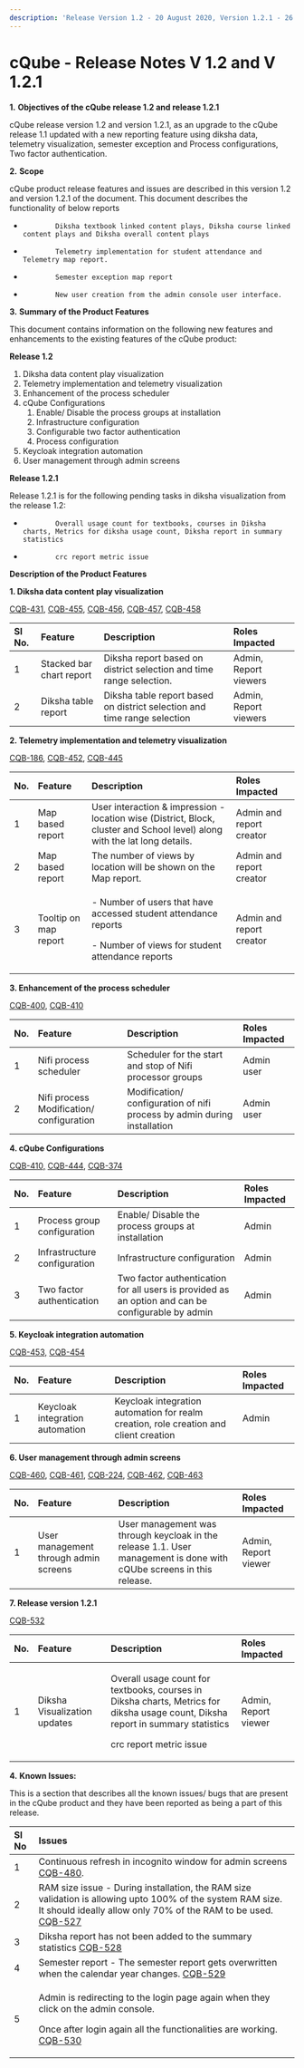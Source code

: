 ```yaml
---
description: 'Release Version 1.2 - 20 August 2020, Version 1.2.1 - 26 August 2020'
---
```


# cQube - Release Notes V 1.2 and V 1.2.1

 **1.**           **Objectives of the cQube release 1.2 and release 1.2.1**

cQube release version 1.2 and version 1.2.1, as an upgrade to the cQube release 1.1 updated with a new reporting feature using diksha data, telemetry visualization, semester exception and Process configurations, Two factor authentication.

**2.**           **Scope**

cQube product release features and issues are described in this version 1.2 and version 1.2.1 of the document​. This document describes the functionality of below reports

-             Diksha textbook linked content plays, Diksha course linked content plays and Diksha overall content plays

-             Telemetry implementation for student attendance and Telemetry map report.

-             Semester exception map report

-             New user creation from the admin console user interface.

**3.**           **Summary of the Product Features** 

This document contains information on the following new features and enhancements to the existing features of the cQube product:

**Release 1.2**

1. Diksha data content play visualization
2. Telemetry implementation and telemetry visualization
3. Enhancement of the process scheduler
4. cQube Configurations
   1. Enable/ Disable the process groups at installation
   2. Infrastructure configuration
   3. Configurable two factor authentication
   4. Process configuration
5. Keycloak integration automation
6. User management through admin screens

**Release 1.2.1**

Release 1.2.1 is for the following pending tasks in diksha visualization from the release 1.2:

-             Overall usage count for textbooks, courses in Diksha charts, Metrics for diksha usage count, Diksha report in summary statistics

-             crc report metric issue

**Description of the Product Features**

**1. Diksha data content play visualization**

[CQB-431](https://project-sunbird.atlassian.net/browse/CQB-431), [CQB-455](https://project-sunbird.atlassian.net/browse/CQB-455), [CQB-456](https://project-sunbird.atlassian.net/browse/CQB-456), [CQB-457](https://project-sunbird.atlassian.net/browse/CQB-457), [CQB-458](https://project-sunbird.atlassian.net/browse/CQB-458)

| Sl No. | Feature | Description | Roles Impacted |
| :--- | :--- | :--- | :--- |
| 1 | Stacked bar chart report | Diksha report based on district selection and time range selection. | Admin, Report viewers |
| 2 | Diksha table report | Diksha table report based on district selection and time range selection | Admin, Report viewers |

**2. Telemetry implementation and telemetry visualization**

[CQB-186](https://project-sunbird.atlassian.net/browse/CQB-186), [CQB-452](https://project-sunbird.atlassian.net/browse/CQB-452), [CQB-445](https://project-sunbird.atlassian.net/browse/CQB-445)

<table>
  <thead>
    <tr>
      <th style="text-align:left">No.</th>
      <th style="text-align:left">Feature</th>
      <th style="text-align:left">Description</th>
      <th style="text-align:left">Roles Impacted</th>
    </tr>
  </thead>
  <tbody>
    <tr>
      <td style="text-align:left">1</td>
      <td style="text-align:left">Map based report</td>
      <td style="text-align:left">User interaction &amp; impression - location wise (District, Block, cluster
        and School level) along with the lat long details.</td>
      <td style="text-align:left">Admin and report creator</td>
    </tr>
    <tr>
      <td style="text-align:left">2</td>
      <td style="text-align:left">Map based report</td>
      <td style="text-align:left">The number of views by location will be shown on the Map report.</td>
      <td
      style="text-align:left">Admin and report creator</td>
    </tr>
    <tr>
      <td style="text-align:left">3</td>
      <td style="text-align:left">Tooltip on map report</td>
      <td style="text-align:left">
        <p>- Number of users that have accessed student attendance reports</p>
        <p>- Number of views for student attendance reports</p>
      </td>
      <td style="text-align:left">Admin and report creator</td>
    </tr>
  </tbody>
</table>

**3. Enhancement of the process scheduler**

[CQB-400](https://project-sunbird.atlassian.net/browse/CQB-400), [CQB-410](https://project-sunbird.atlassian.net/browse/CQB-410)

| No. | Feature | Description | Roles Impacted |
| :--- | :--- | :--- | :--- |
| 1 | Nifi process scheduler | Scheduler for the start and stop of Nifi processor groups | Admin user |
| 2 | Nifi process Modification/ configuration | Modification/ configuration of nifi process by admin during installation | Admin user |

**4. cQube Configurations**

[CQB-410,](https://project-sunbird.atlassian.net/browse/CQB-410) [CQB-444](https://project-sunbird.atlassian.net/browse/CQB-444), [CQB-374](https://project-sunbird.atlassian.net/browse/CQB-374)

| No. | Feature | Description | Roles Impacted |
| :--- | :--- | :--- | :--- |
| 1 | Process group configuration | Enable/ Disable the process groups at installation | Admin |
| 2 | Infrastructure configuration | Infrastructure configuration | Admin |
| 3 | Two factor authentication | Two factor authentication for all users is provided as an option and can be configurable by admin | Admin |

**5. Keycloak integration automation**

[CQB-453,](https://project-sunbird.atlassian.net/browse/CQB-453) [CQB-454](https://project-sunbird.atlassian.net/browse/CQB-454) 

| No. | Feature | Description | Roles Impacted |
| :--- | :--- | :--- | :--- |
| 1 | Keycloak integration automation | Keycloak integration automation for realm creation, role creation and client creation | Admin |

**6. User management through admin screens**

[CQB-460](https://project-sunbird.atlassian.net/browse/CQB-460), [CQB-461](https://project-sunbird.atlassian.net/browse/CQB-461), [CQB-224](https://project-sunbird.atlassian.net/browse/CQB-224), [CQB-462](https://project-sunbird.atlassian.net/browse/CQB-462), [CQB-463](https://project-sunbird.atlassian.net/browse/CQB-463)

| No. | Feature | Description | Roles Impacted |
| :--- | :--- | :--- | :--- |
| 1 | User management through admin screens | User management was through keycloak in the release 1.1. User management is done with cQUbe screens in this release. | Admin, Report viewer |

**7. Release version 1.2.1**

[CQB-532](https://project-sunbird.atlassian.net/browse/CQB-532)

<table>
  <thead>
    <tr>
      <th style="text-align:left">No.</th>
      <th style="text-align:left">Feature</th>
      <th style="text-align:left">Description</th>
      <th style="text-align:left">Roles Impacted</th>
    </tr>
  </thead>
  <tbody>
    <tr>
      <td style="text-align:left">1</td>
      <td style="text-align:left">Diksha Visualization updates</td>
      <td style="text-align:left">
        <p>Overall usage count for textbooks, courses in Diksha charts, Metrics for
          diksha usage count, Diksha report in summary statistics</p>
        <p>crc report metric issue</p>
      </td>
      <td style="text-align:left">Admin, Report viewer</td>
    </tr>
  </tbody>
</table>

**4.**           **Known Issues:**

This is a section that describes all the known issues/ bugs that are present in the cQube product and they have been reported as being a part of this release.

<table>
  <thead>
    <tr>
      <th style="text-align:left">Sl No</th>
      <th style="text-align:left">Issues</th>
    </tr>
  </thead>
  <tbody>
    <tr>
      <td style="text-align:left">1</td>
      <td style="text-align:left">Continuous refresh in incognito window for admin screens <a href="https://project-sunbird.atlassian.net/browse/CQB-480">CQB-480</a>.</td>
    </tr>
    <tr>
      <td style="text-align:left">2</td>
      <td style="text-align:left">RAM size issue - During installation, the RAM size validation is allowing
        upto 100% of the system RAM size. It should ideally allow only 70% of the
        RAM to be used. <a href="https://project-sunbird.atlassian.net/browse/CQB-527">CQB-527</a>
      </td>
    </tr>
    <tr>
      <td style="text-align:left">3</td>
      <td style="text-align:left">Diksha report has not been added to the summary statistics <a href="https://project-sunbird.atlassian.net/browse/CQB-528">CQB-528</a>
      </td>
    </tr>
    <tr>
      <td style="text-align:left">4</td>
      <td style="text-align:left">Semester report - The semester report gets overwritten when the calendar
        year changes. <a href="https://project-sunbird.atlassian.net/browse/CQB-529">CQB-529</a>
      </td>
    </tr>
    <tr>
      <td style="text-align:left">5</td>
      <td style="text-align:left">
        <p>Admin is redirecting to the login page again when they click on the admin
          console.</p>
        <p>Once after login again all the functionalities are working. <a href="https://project-sunbird.atlassian.net/browse/CQB-530">CQB-530</a>
        </p>
      </td>
    </tr>
  </tbody>
</table>

